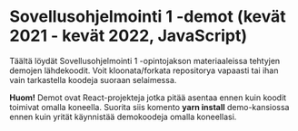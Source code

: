 # Sovellusohjelmointi 1 -demot (kevät 2021 - kevät 2022, JavaScript)

Täältä löydät Sovellusohjelmointi 1 -opintojakson materiaaleissa tehtyjen demojen lähdekoodit. Voit kloonata/forkata repositorya vapaasti tai ihan vain tarkastella koodeja suoraan selaimessa.

__Huom!__ Demot ovat React-projekteja jotka pitää asentaa ennen kuin koodit toimivat omalla koneella. Suorita siis komento __yarn install__ demo-kansiossa ennen kuin yrität käynnistää demokoodeja omalla koneellasi.
